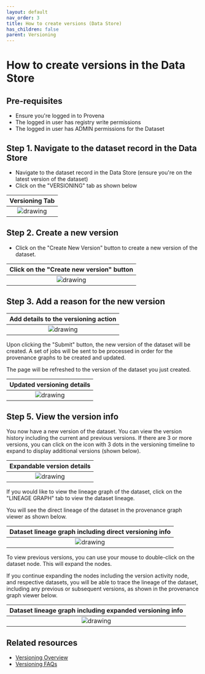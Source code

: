```yaml
---
layout: default
nav_order: 3
title: How to create versions (Data Store)
has_children: false
parent: Versioning
---
```


# How to create versions in the Data Store

## Pre-requisites

- Ensure you're logged in to Provena
- The logged in user has registry write permissions 
- The logged in user has ADMIN permissions for the Dataset

## Step 1. Navigate to the dataset record in the Data Store

- Navigate to the dataset record in the Data Store (ensure you're on the latest version of the dataset)
- Click on the "VERSIONING" tab as shown below

|                                    Versioning Tab                                     |
| :-----------------------------------------------------------------------------------: |
| <img src="../assets/images/versioning/versioning-tab.png" alt="drawing" /> |

## Step 2. Create a new version

-   Click on the "Create New Version" button to create a new version of the dataset.

|                           Click on the "Create new version" button                           |
| :------------------------------------------------------------------------------------------: |
| <img src="../assets/images/versioning/versioning-create-btn.png" alt="drawing" /> |

## Step 3. Add a reason for the new version

|                              Add details to the versioning action                               |
| :---------------------------------------------------------------------------------------------: |
| <img src="../assets/images/versioning/versioning-create-reason.png" alt="drawing" /> |

Upon clicking the "Submit" button, the new version of the dataset will be created.
A set of jobs will be sent to be processed in order for the provenance graphs to be created and updated.

The page will be refreshed to the version of the dataset you just created.

|                                   Updated versioning details                                    |
| :---------------------------------------------------------------------------------------------: |
| <img src="../assets/images/versioning/versioning-create-result.png" alt="drawing" /> |


## Step 5. View the version info

You now have a new version of the dataset. You can view the version history including the current and previous versions. If there are 3 or more versions, you can click on the icon with 3 dots in the versioning timeline to expand to display additional versions (shown below).


|                                   Expandable version details                                    |
| :---------------------------------------------------------------------------------------------: |
| <img src="../assets/images/versioning/versioning-expand-details.png" alt="drawing" /> |

If you would like to view the lineage graph of the dataset, click on the "LINEAGE GRAPH" tab to view the dataset lineage.

You will see the direct lineage of the dataset in the provenance graph viewer as shown below.

|                      Dataset lineage graph including direct versioning info                      |
| :----------------------------------------------------------------------------------------------: |
| <img src="../assets/images/versioning/versioning-lineage-direct.png" alt="drawing" /> |

To view previous versions, you can use your mouse to double-click on the dataset node. This will expand the nodes.

If you continue expanding the nodes including the version activity node, and respective datasets, you will be able to trace the lineage of the dataset, including any previous or subsequent versions, as shown in the provenance graph viewer below.

|                 Dataset lineage graph including expanded versioning info                  |
| :---------------------------------------------------------------------------------------: |
| <img src="../assets/images/versioning/versioning-lineage.png" alt="drawing" /> |



## Related resources

- [Versioning Overview](../versioning-overview.html)
- [Versioning FAQs](../faq.html#versioning)
